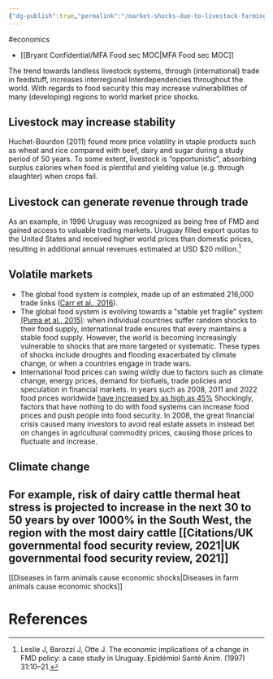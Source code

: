 ```yaml
---
{"dg-publish":true,"permalink":"/market-shocks-due-to-livestock-farming/","tags":["#economics"],"created":"2025-10-23T17:42:43.086+01:00","updated":"2025-10-23T18:06:08.658+01:00"}
---
```


#economics 

- [[Bryant Confidential/MFA Food sec MOC\|MFA Food sec MOC]]

The trend towards landless livestock systems, through (international) trade in feedstuff, increases interregional lnterdependencies throughout the world. With regards to food security this may increase vulnerabilities of many (developing) regions to world market price shocks.

## Livestock may increase stability
Huchet-Bourdon (2011) found more price volatility in staple products such as wheat and rice compared with beef, dairy and sugar during a study period of 50 years. To some extent, livestock is “opportunistic”, absorbing surplus calories when food is plentiful and yielding value (e.g. through slaughter) when crops fail.

## Livestock can generate revenue through trade
As an example, in 1996 Uruguay was recognized as being free of FMD and gained access to valuable trading markets. Uruguay filled export quotas to the United States and received higher world prices than domestic prices, resulting in additional annual revenues estimated at USD $20 million.[^3]

## Volatile markets
- The global food system is complex, made up of an estimated 216,000 trade links ([Carr et al., 2016](https://iopscience.iop.org/article/10.1088/1748-9326/11/9/095013)). 
- The global food system is evolving towards a "stable yet fragile" system [(Puma et al., 2015)](https://iopscience.iop.org/article/10.1088/1748-9326/10/2/024007/pdf): when individual countries suffer random shocks to their food supply, international trade ensures that every maintains a stable food supply. However, the world is becoming increasingly vulnerable to shocks that are more targeted or systematic. These types of shocks include droughts and flooding exacerbated by climate change, or when a countries engage in trade wars. 
- International food prices can swing wildly due to factors such as climate change, energy prices, demand for biofuels, trade policies and speculation in financial markets. In years such as 2008, 2011 and 2022 food prices worldwide [have increased by as high as 45%](https://www.oaklandinstitute.org/high-food-price-crisis) Shockingly, factors that have nothing to do with food systems can increase food prices and push people into food security. In 2008, the great financial crisis caused many investors to avoid real estate assets in instead bet on changes in agricultural commodity prices, causing those prices to fluctuate and increase.

## Climate change
For example, risk of dairy cattle thermal heat stress is projected to increase in the next 30 to 50 years by over 1000% in the South West, the region with the most dairy cattle [[Citations/UK governmental food security review, 2021\|UK governmental food security review, 2021]]
-
[[Diseases in farm animals cause economic shocks\|Diseases in farm animals cause economic shocks]]
# References
[^2]: Limon G, Gamawa AA, Ahmed AI, Lyons NA, Beard PM. Epidemiological characteristics and economic impact of lumpy skin disease, Sheeppox and Goatpox among subsistence farmers in Northeast Nigeria. Front Vet Sci. (2020) 7:8. doi: 10.3389/fvets.2020.00008
[^3]: Leslie J, Barozzi J, Otte J. The economic implications of a change in FMD policy: a case study in Uruguay. Epidémiol Santé Anim. (1997) 31:10–21.
[^4]: Acosta, A., Lloyd, T., McCorriston, S., & Lan, H. (2023). The ripple effect of animal disease outbreaks on food systems: The case of African Swine Fever on the Chinese pork market. _Preventive Veterinary Medicine_, _215_, 105912.
[^5]: Mason-D’Croz, D., Bogard, J. R., Herrero, M., Robinson, S., Sulser, T. B., Wiebe, K., ... & Godfray, H. C. J. (2020). Modelling the global economic consequences of a major African swine fever outbreak in China. _Nature Food_, _1_(4), 221-228.
[^6]: McElwain, T. F., & Thumbi, S. M. (2017). Animal pathogens and their impact on animal health, the economy, food security, food safety and public health. _Revue scientifique et technique (International Office of Epizootics)_, _36_(2), 423.
[^7]: Iannotti, L., & Roy, D. (2013). Nutritional impact of highly pathogenic avian influenza in Kenya. _Food and Nutrition Bulletin_, _34_(3), 299-309.